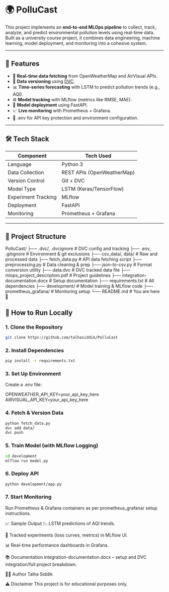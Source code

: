 # 🌍 PolluCast

This project implements an **end-to-end MLOps pipeline** to collect, track, analyze, and predict environmental pollution levels using real-time data. Built as a university course project, it combines data engineering, machine learning, model deployment, and monitoring into a cohesive system.

---

## 📌 Features

- 🔄 **Real-time data fetching** from OpenWeatherMap and AirVisual APIs.
- 🧊 **Data versioning** using [DVC](https://dvc.org/).
- 📊 **Time-series forecasting** with LSTM to predict pollution trends (e.g., AQI).
- ⚙️ **Model tracking** with MLflow (metrics like RMSE, MAE).
- 🚀 **Model deployment** using FastAPI.
- 📈 **Live monitoring** with Prometheus + Grafana.
- 🔐 .env for API key protection and environment configuration.

---

## 🛠 Tech Stack

| Component       | Tech Used                    |
|----------------|------------------------------|
| Language        | Python 3                     |
| Data Collection | REST APIs (OpenWeatherMap) |
| Version Control | Git + DVC                    |
| Model Type      | LSTM (Keras/TensorFlow)      |
| Experiment Tracking | MLflow                  |
| Deployment      | FastAPI                      |
| Monitoring      | Prometheus + Grafana         |

---

## 📂 Project Structure

PolluCast/ ├── .dvc/, .dvcignore # DVC config and tracking ├── .env, .gitignore # Environment & git exclusions ├── csv_data/, data/ # Raw and processed data ├── fetch_data.py # API data fetching script ├── preprocessing.py # Data cleaning & prep ├── json-to-csv.py # Format conversion utility ├── data.dvc # DVC tracked data file ├── mlops_project_description.pdf # Project guidelines ├── integration-documentation.docx # Setup documentation ├── requirements.txt # All dependencies ├── development/ # Model training & MLflow code ├── prometheus_grafana/ # Monitoring setup └── README.md # You are here 📖

## 🚀 How to Run Locally

### 1. Clone the Repository

```bash
git clone https://github.com/talhasiddik/PolluCast
```
### 2.  Install Dependencies
```bash
pip install -r requirements.txt
```
### 3. Set Up Environment
Create a .env file:

OPENWEATHER_API_KEY=your_api_key_here
AIRVISUAL_API_KEY=your_api_key_here

### 4. Fetch & Version Data
```bash
python fetch_data.py
dvc add data/
dvc push
```

### 5. Train Model (with MLflow Logging)
```bash
cd development
mlflow run model.py
```
### 6. Deploy API
```bash
python development/app.py
```
### 7. Start Monitoring
Run Prometheus & Grafana containers as per prometheus_grafana/ setup instructions.

📈 Sample Output
📉 LSTM predictions of AQI trends.

🧠 Tracked experiments (loss curves, metrics) in MLflow UI.

📊 Real-time performance dashboards in Grafana.

📚 Documentation
 integration-documentation.docx – setup and DVC integration/full project breakdown.


🙋‍♂️ Author
Talha Siddik

⚠️ Disclaimer
This project is for educational purposes only.

